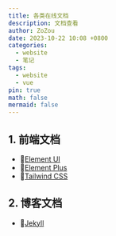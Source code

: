 ```yaml
---
title: 各类在线文档
description: 文档查看
author: ZoZou
date: 2023-10-22 10:08 +0800
categories:
  - website
  - 笔记
tags:
  - website
  - vue
pin: true
math: false
mermaid: false
---
```

## 1. 前端文档
- 🚅[Element UI](https://element.eleme.cn/#/zh-CN/component/) 
- 🚄[Element Plus](https://element-plus.org/zh-CN/component/overview.html)
- 🛬[Tailwind CSS](https://tailwind.nodejs.cn/docs/installation)

## 2. 博客文档
- 🧪[Jekyll](https://jekyllcn.com/docs/home/)

